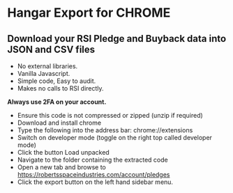 # Hangar Export for CHROME


## Download your RSI Pledge and Buyback data into JSON and CSV files

* No external libraries.
* Vanilla Javascript.
* Simple code, Easy to audit.
* Makes no calls to RSI directly.

**Always use 2FA on your account.**

* Ensure this code is not compressed or zipped (unzip if required)
* Download and install chrome
* Type the following into the address bar: chrome://extensions
* Switch on developer mode (toggle on the right top called developer mode)
* Click the button Load unpacked
* Navigate to the folder containing the extracted code
* Open a new tab and browse to https://robertsspaceindustries.com/account/pledges
* Click the export button on the left hand sidebar menu.
```